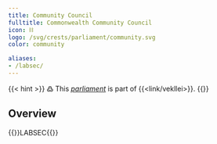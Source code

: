 ```yaml
---
title: Community Council
fulltitle: Commonwealth Community Council
icon: ⛓️
logo: /svg/crests/parliament/community.svg
color: community

aliases:
- /labsec/
---
```

{{< hint >}}
߷ This *[parliament](/parliaments/)* is part of {{<link/vekllei>}}.
{{</hint>}}

## Overview
{{<boxtag teal>}}LABSEC{{</boxtag>}}